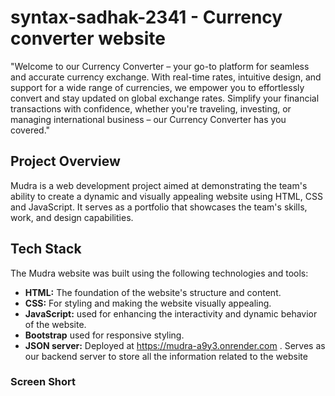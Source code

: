 # syntax-sadhak-2341  - Currency converter website
"Welcome to our Currency Converter – your go-to platform for seamless and accurate currency exchange. With real-time rates, intuitive design, and support for a wide range of currencies, we empower you to effortlessly convert and stay updated on global exchange rates. Simplify your financial transactions with confidence, whether you're traveling, investing, or managing international business – our Currency Converter has you covered."


## Project Overview
Mudra is a web development project aimed at demonstrating the team's ability to create a dynamic and visually appealing website using HTML, CSS and JavaScript. It serves as a portfolio that showcases the team's skills, work, and design capabilities.

## Tech Stack

The Mudra website was built using the following technologies and tools:

+ **HTML:** The foundation of the website's structure and content.
+ **CSS:** For styling and making the website visually appealing.
+ **JavaScript:** used for enhancing the interactivity and dynamic behavior of the website.
+ **Bootstrap** used for responsive styling.
+ **JSON server:**  Deployed at https://mudra-a9y3.onrender.com . Serves as our backend server to store all the information related to the website

### Screen Short



